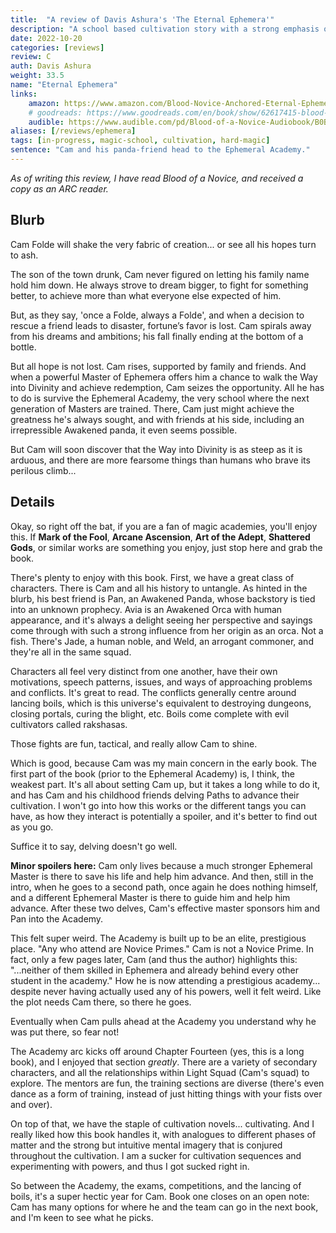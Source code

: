 ```yaml
---
title:  "A review of Davis Ashura's 'The Eternal Ephemera'"
description: "A school based cultivation story with a strong emphasis on tactical team combat, and a small and well-developed cast of characters."
date: 2022-10-20
categories: [reviews]
review: C
auth: Davis Ashura
weight: 33.5
name: "Eternal Ephemera"
links:
    amazon: https://www.amazon.com/Blood-Novice-Anchored-Eternal-Ephemera-ebook/dp/B0B86KPPM1
    # goodreads: https://www.goodreads.com/en/book/show/62617415-blood-of-a-novice
    audible: https://www.audible.com/pd/Blood-of-a-Novice-Audiobook/B0BDNZ2W19
aliases: [/reviews/ephemera]
tags: [in-progress, magic-school, cultivation, hard-magic]
sentence: "Cam and his panda-friend head to the Ephemeral Academy."
---
```


*As of writing this review, I have read Blood of a Novice, and received a copy as an ARC reader.*


## Blurb

Cam Folde will shake the very fabric of creation... or see all his hopes turn to ash.

The son of the town drunk, Cam never figured on letting his family name hold him down. He always strove to dream bigger, to fight for something better, to achieve more than what everyone else expected of him.

But, as they say, 'once a Folde, always a Folde', and when a decision to rescue a friend leads to disaster, fortune’s favor is lost. Cam spirals away from his dreams and ambitions; his fall finally ending at the bottom of a bottle.

But all hope is not lost. Cam rises, supported by family and friends. And when a powerful Master of Ephemera offers him a chance to walk the Way into Divinity and achieve redemption, Cam seizes the opportunity. All he has to do is survive the Ephemeral Academy, the very school where the next generation of Masters are trained. There, Cam just might achieve the greatness he's always sought, and with friends at his side, including an irrepressible Awakened panda, it even seems possible.

But Cam will soon discover that the Way into Divinity is as steep as it is arduous, and there are more fearsome things than humans who brave its perilous climb...

## Details

Okay, so right off the bat, if you are a fan of magic academies, you'll enjoy this. If **Mark of the Fool**, **Arcane Ascension**, **Art of the Adept**, **Shattered Gods**, or similar works are something you enjoy, just stop here and grab the book.

There's plenty to enjoy with this book. First, we have a great class of characters. There is Cam and all his history to untangle. As hinted in the blurb, his best friend is Pan, an Awakened Panda, whose backstory is tied into an unknown prophecy. Avia is an Awakened Orca with human appearance, and it's always a delight seeing her perspective and sayings come through with such a strong influence from her origin as an orca. Not a fish. There's Jade, a human noble, and Weld, an arrogant commoner, and they're all in the same squad. 

Characters all feel very distinct from one another, have their own motivations, speech patterns, issues, and ways of approaching problems and conflicts. It's great to read. The conflicts generally centre around lancing boils, which is this universe's equivalent to destroying dungeons, closing portals, curing the blight, etc. Boils come complete with evil cultivators called rakshasas.

Those fights are fun, tactical, and really allow Cam to shine.

Which is good, because Cam was my main concern in the early book. The first part of the book (prior to the Ephemeral Academy) is, I think, the weakest part. It's all about setting Cam up, but it takes a long while to do it, and has Cam and his childhood friends delving Paths to advance their cultivation. I won't go into how this works or the different tangs you can have, as how they interact is potentially a spoiler, and it's better to find out as you go.

Suffice it to say, delving doesn't go well. 

**Minor spoilers here:** Cam only lives because a much stronger Ephemeral Master is there to save his life and help him advance. And then, still in the intro, when he goes to a second path, once again he does nothing himself, and a different Ephemeral Master is there to guide him and help him advance. After these two delves, Cam's effective master sponsors him and Pan into the Academy.

This felt super weird. The Academy is built up to be an elite, prestigious place. "Any who attend are Novice Primes." Cam is not a Novice Prime. In fact, only a few pages later, Cam (and thus the author) highlights this: "...neither of them skilled in Ephemera and already behind every other student in the academy." How he is now attending a prestigious academy... despite never having actually used any of his powers, well it felt weird. Like the plot needs Cam there, so there he goes.

Eventually when Cam pulls ahead at the Academy you understand why he was put there, so fear not!

The Academy arc kicks off around Chapter Fourteen (yes, this is a long book), and I enjoyed that section *greatly*. There are a variety of secondary characters, and all the relationships within Light Squad (Cam's squad) to explore. The mentors are fun, the training sections are diverse (there's even dance as a form of training, instead of just hitting things with your fists over and over). 

On top of that, we have the staple of cultivation novels... cultivating. And I really liked how this book handles it, with analogues to different phases of matter and the strong but intuitive mental imagery that is conjured throughout the cultivation. I am a sucker for cultivation sequences and experimenting with powers, and thus I got sucked right in.

So between the Academy, the exams, competitions, and the lancing of boils, it's a super hectic year for Cam. Book one closes on an open note: Cam has many options for where he and the team can go in the next book, and I'm keen to see what he picks.



